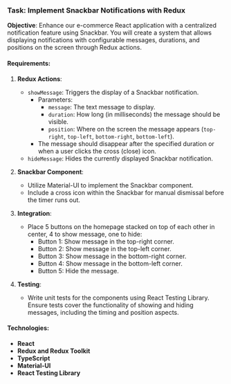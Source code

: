 ### Task: Implement Snackbar Notifications with Redux

**Objective**: Enhance our e-commerce React application with a centralized notification feature using Snackbar. You will create a system that allows displaying notifications with configurable messages, durations, and positions on the screen through Redux actions.

#### Requirements:

1. **Redux Actions**:
   - `showMessage`: Triggers the display of a Snackbar notification.
     - Parameters:
       - `message`: The text message to display.
       - `duration`: How long (in milliseconds) the message should be visible.
       - `position`: Where on the screen the message appears (`top-right`, `top-left`, `bottom-right`, `bottom-left`).
     - The message should disappear after the specified duration or when a user clicks the cross (close) icon.
   - `hideMessage`: Hides the currently displayed Snackbar notification.

2. **Snackbar Component**:
   - Utilize Material-UI to implement the Snackbar component.
   - Include a cross icon within the Snackbar for manual dismissal before the timer runs out.

3. **Integration**:
   - Place 5 buttons on the homepage stacked on top of each other in center, 4 to show message, one to hide:
     - Button 1: Show message in the top-right corner.
     - Button 2: Show message in the top-left corner.
     - Button 3: Show message in the bottom-right corner.
     - Button 4: Show message in the bottom-left corner.
     - Button 5: Hide the message.

4. **Testing**:
   - Write unit tests for the components using React Testing Library. Ensure tests cover the functionality of showing and hiding messages, including the timing and position aspects.

#### Technologies:
- **React**
- **Redux and Redux Toolkit**
- **TypeScript**
- **Material-UI**
- **React Testing Library**